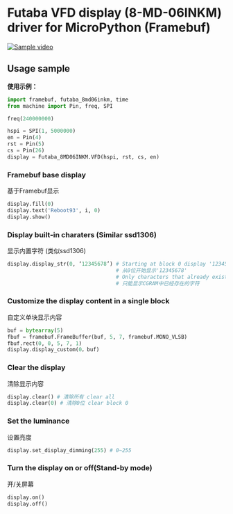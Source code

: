 # Futaba VFD display (8-MD-06INKM) driver for MicroPython (Framebuf)

[![Sample video](https://res.cloudinary.com/marcomontalbano/image/upload/v1659263094/video_to_markdown/images/youtube--nW1mT3Vwk4U-c05b58ac6eb4c4700831b2b3070cd403.jpg)](https://www.youtube.com/watch?v=nW1mT3Vwk4U "Sample video")

## Usage sample
**使用示例：**
``` python
import framebuf, futaba_8md06inkm, time
from machine import Pin, freq, SPI

freq(240000000)

hspi = SPI(1, 5000000)
en = Pin(4)
rst = Pin(5)
cs = Pin(26)
display = Futaba_8MD06INKM.VFD(hspi, rst, cs, en)
```
### Framebuf base display
基于Framebuf显示
``` python
display.fill(0)
display.text('Reboot93', i, 0)
display.show()
``` 

### Display built-in charaters (Similar ssd1306)
显示内置字符 (类似ssd1306)
``` python
display.display_str(0, ‘12345678’) # Starting at block 0 display '12345678'
                                   # 从0位开始显示'12345678'
                                   # Only characters that already exist in the CGRAM can be display
                                   # 只能显示CGRAM中已经存在的字符
```
### Customize the display content in a single block
自定义单块显示内容
``` python
buf = bytearray(5)
fbuf = framebuf.FrameBuffer(buf, 5, 7, framebuf.MONO_VLSB)
fbuf.rect(0, 0, 5, 7, 1)
display.display_custom(0，buf)
```
### Clear the display
清除显示内容
``` python
display.clear() # 清除所有 clear all
display.clear(0) # 清除0位 clear block 0
```
### Set the luminance
设置亮度
``` python
display.set_display_dimming(255) # 0~255
``` 
### Turn the display on or off(Stand-by mode)
开/关屏幕
``` python
display.on()
display.off()
``` 
